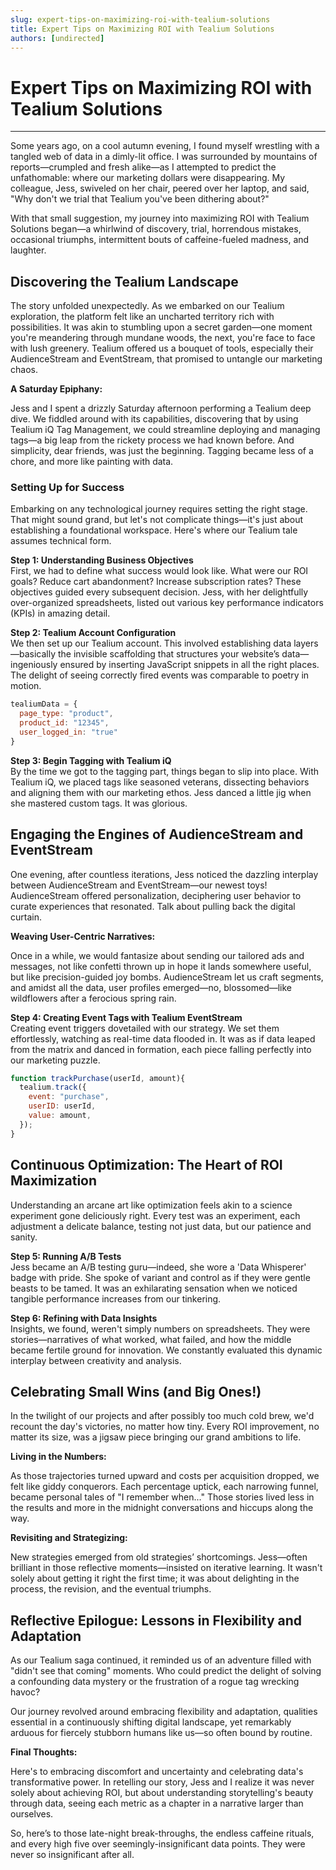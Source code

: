 ```yaml
---
slug: expert-tips-on-maximizing-roi-with-tealium-solutions
title: Expert Tips on Maximizing ROI with Tealium Solutions
authors: [undirected]
---
```



# Expert Tips on Maximizing ROI with Tealium Solutions

---

Some years ago, on a cool autumn evening, I found myself wrestling with a tangled web of data in a dimly-lit office. I was surrounded by mountains of reports—crumpled and fresh alike—as I attempted to predict the unfathomable: where our marketing dollars were disappearing. My colleague, Jess, swiveled on her chair, peered over her laptop, and said, "Why don't we trial that Tealium you've been dithering about?" 

With that small suggestion, my journey into maximizing ROI with Tealium Solutions began—a whirlwind of discovery, trial, horrendous mistakes, occasional triumphs, intermittent bouts of caffeine-fueled madness, and laughter.

## Discovering the Tealium Landscape

The story unfolded unexpectedly. As we embarked on our Tealium exploration, the platform felt like an uncharted territory rich with possibilities. It was akin to stumbling upon a secret garden—one moment you're meandering through mundane woods, the next, you're face to face with lush greenery. Tealium offered us a bouquet of tools, especially their AudienceStream and EventStream, that promised to untangle our marketing chaos.

**A Saturday Epiphany:**

Jess and I spent a drizzly Saturday afternoon performing a Tealium deep dive. We fiddled around with its capabilities, discovering that by using Tealium iQ Tag Management, we could streamline deploying and managing tags—a big leap from the rickety process we had known before. And simplicity, dear friends, was just the beginning. Tagging became less of a chore, and more like painting with data.

### Setting Up for Success

Embarking on any technological journey requires setting the right stage. That might sound grand, but let's not complicate things—it's just about establishing a foundational workspace. Here's where our Tealium tale assumes technical form.

**Step 1: Understanding Business Objectives**  
First, we had to define what success would look like. What were our ROI goals? Reduce cart abandonment? Increase subscription rates? These objectives guided every subsequent decision. Jess, with her delightfully over-organized spreadsheets, listed out various key performance indicators (KPIs) in amazing detail.

**Step 2: Tealium Account Configuration**  
We then set up our Tealium account. This involved establishing data layers—basically the invisible scaffolding that structures your website’s data—ingeniously ensured by inserting JavaScript snippets in all the right places. The delight of seeing correctly fired events was comparable to poetry in motion.

```javascript
tealiumData = {
  page_type: "product",
  product_id: "12345",
  user_logged_in: "true"
}
```

**Step 3: Begin Tagging with Tealium iQ**  
By the time we got to the tagging part, things began to slip into place. With Tealium iQ, we placed tags like seasoned veterans, dissecting behaviors and aligning them with our marketing ethos. Jess danced a little jig when she mastered custom tags. It was glorious.

## Engaging the Engines of AudienceStream and EventStream

One evening, after countless iterations, Jess noticed the dazzling interplay between AudienceStream and EventStream—our newest toys! AudienceStream offered personalization, deciphering user behavior to curate experiences that resonated. Talk about pulling back the digital curtain.

**Weaving User-Centric Narratives:**

Once in a while, we would fantasize about sending our tailored ads and messages, not like confetti thrown up in hope it lands somewhere useful, but like precision-guided joy bombs. AudienceStream let us craft segments, and amidst all the data, user profiles emerged—no, blossomed—like wildflowers after a ferocious spring rain.

**Step 4: Creating Event Tags with Tealium EventStream**  
Creating event triggers dovetailed with our strategy. We set them effortlessly, watching as real-time data flooded in. It was as if data leaped from the matrix and danced in formation, each piece falling perfectly into our marketing puzzle.

```javascript
function trackPurchase(userId, amount){
  tealium.track({
    event: "purchase",
    userID: userId,
    value: amount,
  });
}
```

## Continuous Optimization: The Heart of ROI Maximization

Understanding an arcane art like optimization feels akin to a science experiment gone deliciously right. Every test was an experiment, each adjustment a delicate balance, testing not just data, but our patience and sanity.

**Step 5: Running A/B Tests**  
Jess became an A/B testing guru—indeed, she wore a 'Data Whisperer' badge with pride. She spoke of variant and control as if they were gentle beasts to be tamed. It was an exhilarating sensation when we noticed tangible performance increases from our tinkering.

**Step 6: Refining with Data Insights**  
Insights, we found, weren't simply numbers on spreadsheets. They were stories—narratives of what worked, what failed, and how the middle became fertile ground for innovation. We constantly evaluated this dynamic interplay between creativity and analysis.

## Celebrating Small Wins (and Big Ones!)

In the twilight of our projects and after possibly too much cold brew, we'd recount the day's victories, no matter how tiny. Every ROI improvement, no matter its size, was a jigsaw piece bringing our grand ambitions to life.

**Living in the Numbers:**

As those trajectories turned upward and costs per acquisition dropped, we felt like giddy conquerors. Each percentage uptick, each narrowing funnel, became personal tales of "I remember when..." Those stories lived less in the results and more in the midnight conversations and hiccups along the way.

**Revisiting and Strategizing:**

New strategies emerged from old strategies’ shortcomings. Jess—often brilliant in those reflective moments—insisted on iterative learning. It wasn't solely about getting it right the first time; it was about delighting in the process, the revision, and the eventual triumphs.

## Reflective Epilogue: Lessons in Flexibility and Adaptation

As our Tealium saga continued, it reminded us of an adventure filled with "didn't see that coming" moments. Who could predict the delight of solving a confounding data mystery or the frustration of a rogue tag wrecking havoc?

Our journey revolved around embracing flexibility and adaptation, qualities essential in a continuously shifting digital landscape, yet remarkably arduous for fiercely stubborn humans like us—so often bound by routine.

**Final Thoughts:**

Here's to embracing discomfort and uncertainty and celebrating data's transformative power. In retelling our story, Jess and I realize it was never solely about achieving ROI, but about understanding storytelling's beauty through data, seeing each metric as a chapter in a narrative larger than ourselves.

So, here’s to those late-night break-throughs, the endless caffeine rituals, and every high five over seemingly-insignificant data points. They were never so insignificant after all.